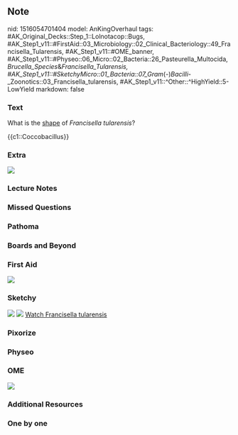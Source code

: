 ## Note
nid: 1516054701404
model: AnKingOverhaul
tags: #AK_Original_Decks::Step_1::Lolnotacop::Bugs, #AK_Step1_v11::#FirstAid::03_Microbiology::02_Clinical_Bacteriology::49_Francisella_Tularensis, #AK_Step1_v11::#OME_banner, #AK_Step1_v11::#Physeo::06_Micro::02_Bacteria::26_Pasteurella_Multocida,_Brucella_Species_&_Francisella_Tularensis, #AK_Step1_v11::#SketchyMicro::01_Bacteria::07_Gram_(-)_Bacilli_-_Zoonotics::03_Francisella_tularensis, #AK_Step1_v11::^Other::^HighYield::5-LowYield
markdown: false

### Text
What is the <u>shape</u> of <i>Francisella tularensis</i>?
<div>
  {{c1::Coccobacillus}}
</div>

### Extra
<img src="paste-13533441950180.jpg">

### Lecture Notes


### Missed Questions


### Pathoma


### Boards and Beyond


### First Aid
<img src="paste-46862388166659.jpg">

### Sketchy
<img src="paste-100712688123907.jpg"> <img src=
"paste-881fc2840584bd5aba5af6539b59b13d3d388ee8.png"> <a href=
"https://dashboard.sketchy.com/study/medical/courses/medical-microbiology/units/medical-microbiology-bacteria/videos/medical-microbiology-bacteria-gram-negative-bacilli-zoonotics-francisella-tularensis?utm_source=anki&utm_medium=partnership&utm_campaign=february_update&utm_content=medical">
Watch Francisella tularensis</a>

### Pixorize


### Physeo


### OME
<div class="ome-widget">
  <a href="https://onlinemeded.org?ref=anki"><img src=
  "_OME_AnkiFlashcards_General_4.png"></a>
</div>

### Additional Resources


### One by one

